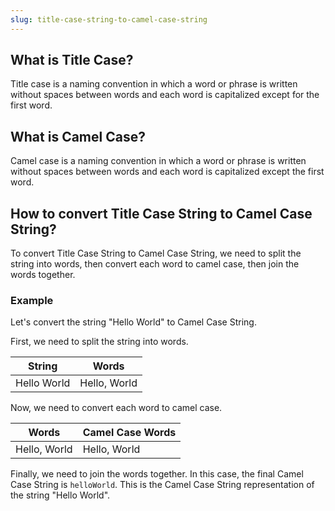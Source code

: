 ```yaml
---
slug: title-case-string-to-camel-case-string
---
```


## What is Title Case?

Title case is a naming convention in which a word or phrase is written without spaces between words and each word is capitalized except for the first word.

## What is Camel Case?

Camel case is a naming convention in which a word or phrase is written without spaces between words and each word is capitalized except the first word.

## How to convert Title Case String to Camel Case String?

To convert Title Case String to Camel Case String, we need to split the string into words, then convert each word to camel case, then join the words together.

### Example

Let's convert the string "Hello World" to Camel Case String.

First, we need to split the string into words.

| String      | Words        |
| ----------- | ------------ |
| Hello World | Hello, World |

Now, we need to convert each word to camel case.

| Words        | Camel Case Words |
| ------------ | ---------------- |
| Hello, World | Hello, World     |

Finally, we need to join the words together. In this case, the final Camel Case String is `helloWorld`. This is the Camel Case String representation of the string "Hello World".
